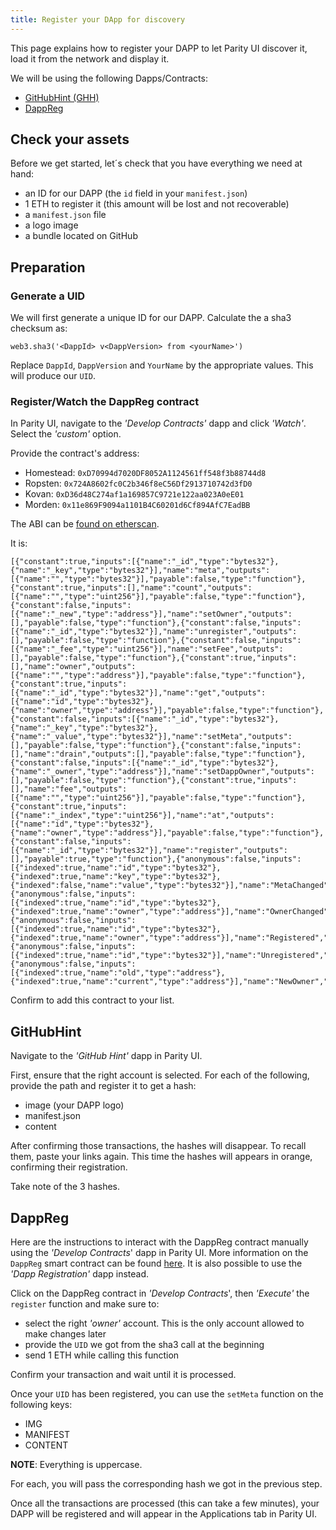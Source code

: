 ```yaml
---
title: Register your DApp for discovery
---
```


This page explains how to register your DAPP to let Parity UI discover it, load it from the network and display it.

We will be using the following Dapps/Contracts:
 - [GitHubHint (GHH)](Parity-Github-Hint)
 - [DappReg](Parity-dapp-registry)

## Check your assets

Before we get started, let´s check that you have everything we need at hand:

 - an ID for our DAPP (the `id` field in your `manifest.json`)
 - 1 ETH to register it (this amount will be lost and not recoverable)
 - a `manifest.json` file
 - a logo image
 - a bundle located on GitHub


## Preparation

### Generate a UID

We will first generate a unique ID for our DAPP. Calculate the a sha3 checksum as:

```
web3.sha3('<DappId> v<DappVersion> from <yourName>')
```

Replace `DappId`, `DappVersion` and `YourName` by the appropriate values.
This will produce our `UID`.

### Register/Watch the DappReg contract

In Parity UI, navigate to the _'Develop Contracts'_ dapp and click _'Watch'_. Select the _'custom'_ option.

Provide the contract's address:

 - Homestead: `0xD70994d7020DF8052A1124561ff548f3b88744d8`
 - Ropsten: `0x724A8602fc0C2b346f8eC56Df2913710742d3fD0`
 - Kovan: `0xD36d48C274af1a169857C9721e122aa023A0eE01`
 - Morden: `0x11e869F9094a1101B4C60201d6Cf894AfC7EadBB`

The ABI can be [found on etherscan](https://etherscan.io/address/0xD70994d7020DF8052A1124561ff548f3b88744d8#code).

It is:

    [{"constant":true,"inputs":[{"name":"_id","type":"bytes32"},{"name":"_key","type":"bytes32"}],"name":"meta","outputs":[{"name":"","type":"bytes32"}],"payable":false,"type":"function"},{"constant":true,"inputs":[],"name":"count","outputs":[{"name":"","type":"uint256"}],"payable":false,"type":"function"},{"constant":false,"inputs":[{"name":"_new","type":"address"}],"name":"setOwner","outputs":[],"payable":false,"type":"function"},{"constant":false,"inputs":[{"name":"_id","type":"bytes32"}],"name":"unregister","outputs":[],"payable":false,"type":"function"},{"constant":false,"inputs":[{"name":"_fee","type":"uint256"}],"name":"setFee","outputs":[],"payable":false,"type":"function"},{"constant":true,"inputs":[],"name":"owner","outputs":[{"name":"","type":"address"}],"payable":false,"type":"function"},{"constant":true,"inputs":[{"name":"_id","type":"bytes32"}],"name":"get","outputs":[{"name":"id","type":"bytes32"},{"name":"owner","type":"address"}],"payable":false,"type":"function"},{"constant":false,"inputs":[{"name":"_id","type":"bytes32"},{"name":"_key","type":"bytes32"},{"name":"_value","type":"bytes32"}],"name":"setMeta","outputs":[],"payable":false,"type":"function"},{"constant":false,"inputs":[],"name":"drain","outputs":[],"payable":false,"type":"function"},{"constant":false,"inputs":[{"name":"_id","type":"bytes32"},{"name":"_owner","type":"address"}],"name":"setDappOwner","outputs":[],"payable":false,"type":"function"},{"constant":true,"inputs":[],"name":"fee","outputs":[{"name":"","type":"uint256"}],"payable":false,"type":"function"},{"constant":true,"inputs":[{"name":"_index","type":"uint256"}],"name":"at","outputs":[{"name":"id","type":"bytes32"},{"name":"owner","type":"address"}],"payable":false,"type":"function"},{"constant":false,"inputs":[{"name":"_id","type":"bytes32"}],"name":"register","outputs":[],"payable":true,"type":"function"},{"anonymous":false,"inputs":[{"indexed":true,"name":"id","type":"bytes32"},{"indexed":true,"name":"key","type":"bytes32"},{"indexed":false,"name":"value","type":"bytes32"}],"name":"MetaChanged","type":"event"},{"anonymous":false,"inputs":[{"indexed":true,"name":"id","type":"bytes32"},{"indexed":true,"name":"owner","type":"address"}],"name":"OwnerChanged","type":"event"},{"anonymous":false,"inputs":[{"indexed":true,"name":"id","type":"bytes32"},{"indexed":true,"name":"owner","type":"address"}],"name":"Registered","type":"event"},{"anonymous":false,"inputs":[{"indexed":true,"name":"id","type":"bytes32"}],"name":"Unregistered","type":"event"},{"anonymous":false,"inputs":[{"indexed":true,"name":"old","type":"address"},{"indexed":true,"name":"current","type":"address"}],"name":"NewOwner","type":"event"}]

Confirm to add this contract to your list.


## GitHubHint

Navigate to the _'GitHub Hint'_ dapp in Parity UI.

First, ensure that the right account is selected. For each of the following, provide the path and register it to get a hash:

- image (your DAPP logo)
- manifest.json
- content

After confirming those transactions, the hashes will disappear. To recall them, paste your links again. This time the hashes will appears in orange, confirming their registration.

Take note of the 3 hashes.

## DappReg

Here are the instructions to interact with the DappReg contract manually using the _'Develop Contracts_' dapp in Parity UI. More information on the `DappReg` smart contract can be found [here](Parity-dapp-registry). It is also possible to use the _'Dapp Registration'_ dapp instead.

Click on the DappReg contract in _'Develop Contracts_', then _'Execute'_ the `register` function and make sure to:

- select the right _'owner'_ account. This is the only account allowed to make changes later
- provide the `UID` we got from the sha3 call at the beginning
- send 1 ETH while calling this function

Confirm your transaction and wait until it is processed.

Once your `UID` has been registered, you can use the `setMeta` function on the following keys:

- IMG
- MANIFEST
- CONTENT

**NOTE**: Everything is uppercase.

For each, you will pass the corresponding hash we got in the previous step.

Once all the transactions are processed (this can take a few minutes), your DAPP will be registered and will appear in the Applications tab in Parity UI.

